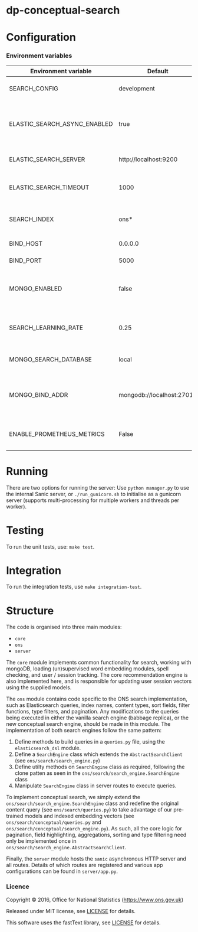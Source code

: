 dp-conceptual-search
==================

# Configuration

### Environment variables

| Environment variable         | Default                   | Description
| ---------------------------- | ------------------------- | ----------------------------------------------------------------------------------------------------
| SEARCH_CONFIG                | development               | Specifies which config_*.py file to use.
| ELASTIC_SEARCH_ASYNC_ENABLED | true                      | Specify whether to use synchronous or asynchronous Elasticsearch client.
| ELASTIC_SEARCH_SERVER        | http://localhost:9200     | URL of Elasticsearch cluster.
| ELASTIC_SEARCH_TIMEOUT       | 1000                      | Timeout of Elasticsearch requests in seconds.
| SEARCH_INDEX                 | ons*                      | The Elasticsearch index to be queried.
| BIND_HOST                    | 0.0.0.0                   | The host to bind to.
| BIND_PORT                    | 5000                      | The port to bind to.
| MONGO_ENABLED                | false                     | Enable/disable mongoDB and user recommendation engine.
| SEARCH_LEARNING_RATE         | 0.25                      | Rate at which search tries to learn about user interests (float, capped at 1.0).
| MONGO_SEARCH_DATABASE        | local                     | Default database for mongoDB.
| MONGO_BIND_ADDR              | mongodb://localhost:27017 | Default mongoDB bind address (must start with mongodb:// and end with port)
| ENABLE_PROMETHEUS_METRICS    | False                     | Enable/disable the /metircs endpoint for prometheus.

# Running

There are two options for running the server:
Use ```python manager.py``` to use the internal Sanic server, or  ```./run_gunicorn.sh``` to initialise as a 
gunicorn server (supports multi-processing for multiple workers and threads per worker).

# Testing

To run the unit tests, use: ```make test```.

# Integration

To run the integration tests, use  ```make integration-test```.

# Structure

The code is organised into three main modules:

* ```core```
* ```ons```
* ```server```

The ```core``` module implements common functionality for search, working with mongoDB, 
loading (un)supervised word embedding modules, spell checking, and user / session tracking. The core recommendation
engine is also implemented here, and is responsible for updating user session vectors using the supplied models.

The ```ons``` module contains code specific to the ONS search implementation, such as Elasticsearch queries, index names, 
content types, sort fields, filter functions, type filters, and pagination. Any modifications to the queries being 
executed in either the vanilla search engine (babbage replica), or the new conceptual search engine, should
be made in this module. The implementation of both search engines follow the same pattern:

1. Define methods to build queries in a ```queries.py``` file, using the ```elasticsearch_dsl``` module.
2. Define  a ```SearchEngine``` class which extends the ```AbstractSearchClient``` (see ```ons/search/search_engine.py```)
3. Define utilty methods on  ```SearchEngine``` class as required, following the clone patten as seen in the 
```ons/search/search_engine.SearchEngine``` class
4. Manipulate ```SearchEngine``` class in server routes to execute queries.

To implement conceptual search, we simply extend the ```ons/search/search_engine.SearchEngine``` class and redefine the 
original content query (see ```ons/search/queries.py```) to take advantage of our pre-trained models and
indexed embedding vectors (see ```ons/search/conceptual/queries.py``` and ```ons/search/conceptual/search_engine.py```).
As such, all the core logic for pagination, field highlighting, aggregations, sorting and type filtering need only be implemented once
in ```ons/search/search_engine.AbstractSearchClient```.

Finally, the ```server``` module hosts the ```sanic``` asynchronous HTTP server and all routes. Details of which routes are
registered and various app configurations can be found in ```server/app.py```.

### Licence

Copyright ©‎ 2016, Office for National Statistics (https://www.ons.gov.uk)

Released under MIT license, see [LICENSE](LICENSE.md) for details.

This software uses the fastText library, see [LICENSE](LICENSE.fastText.md) for details.
